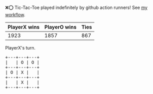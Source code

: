 :x::o: Tic-Tac-Toe played indefinitely by github action runners! See [my workflow](.github/workflows/play.yaml).

|PlayerX wins|PlayerO wins|Ties|
|-|-|-|
|1923|1857|867|

PlayerX's turn.

<pre>
+---+---+---+
|   | O | O |
+---+---+---+
| O | X |   |
+---+---+---+
|   | X |   |
+---+---+---+
</pre>